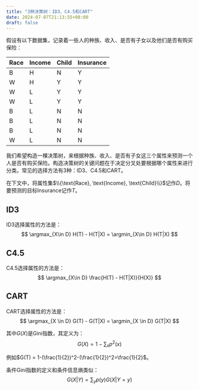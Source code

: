 ```yaml
---
title: "3种决策树：ID3、C4.5和CART"
date: 2024-07-07T21:13:55+08:00
draft: false
---
```


假设有以下数据集，记录着一些人的种族、收入、是否有子女以及他们是否有购买保险：

| Race | Income | Child | Insurance |
| ---- | ------ | ----- | --------- |
| B    | H      | N     | Y         |
| W    | H      | Y     | Y         |
| W    | L      | Y     | Y         |
| W    | L      | Y     | Y         |
| B    | L      | N     | N         |
| B    | L      | N     | N         |
| B    | L      | N     | N         |
| W    | L      | N     | N         |

我们希望构造一棵决策树，来根据种族、收入、是否有子女这三个属性来预测一个人是否有购买保险。构造决策树的关键问题在于决定分叉处要根据哪个属性来进行分类。常见的选择方法有3种：ID3、C4.5和CART。

在下文中，将属性集$\\{\text{Race}, \text{Income}, \text{Child}\\}$记作$D$。将要预测的目标Insurance记作$T$。

## ID3

ID3选择属性的方法是：
$$
\argmax_{X\in D} H(T) - H(T|X) = \argmin_{X\in D} H(T|X)
$$

## C4.5

C4.5选择属性的方法是：
$$
\argmax_{X\in D} \frac{H(T) - H(T|X)}{H(X)}
$$

## CART

CART选择属性的方法是：
$$
\argmax_{X \in D} G(T) - G(T|X) = \argmin_{X \in D} G(T|X)
$$

其中$G(X)$是Gini指数，其定义为：
$$
G(X) = 1- \sum_{x} p^2(x)
$$

例如$G(T) = 1-(\frac{1}{2})^2-(\frac{1}{2})^2=\frac{1}{2}$。

条件Gini指数的定义和条件信息熵类似：
$$
G(X|Y)=\sum_y p(y)G(X|Y=y)
$$